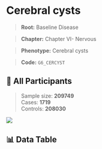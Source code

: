 # Cerebral cysts

> **Root:** Baseline Disease  

> **Chapter:** Chapter VI- Nervous  

> **Phenotype:** Cerebral cysts  

> **Code:** `G6_CERCYST`

## 🧪 All Participants  
> Sample size: **209749**  
> Cases: **1719**  
> Controls: **208030**
<img src="/Sensitive/Figures/ALL/Incidence/G6_CERCYST.png"/>

## 📊 Data Table
<CsvTableMRF src="/Sensitive/Data/ALL/Incidence/COX_G6_CERCYST.csv"/>

